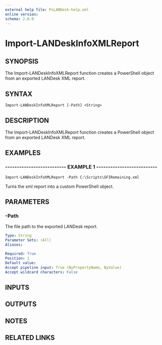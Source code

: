 ```yaml
---
external help file: PsLANDesk-help.xml
online version: 
schema: 2.0.0
---
```


# Import-LANDeskInfoXMLReport
## SYNOPSIS
The Import-LANDeskInfoXMLReport function creates a PowerShell object from an exported LANDesk XML report.

## SYNTAX

```
Import-LANDeskInfoXMLReport [-Path] <String>
```

## DESCRIPTION
The Import-LANDeskInfoXMLReport function creates a PowerShell object from an exported LANDesk XML report.

## EXAMPLES

### -------------------------- EXAMPLE 1 --------------------------
```
Import-LANDeskInfoXMLReport -Path C:\Scripts\GFIRemaining.xml
```

Turns the xml report into a custom PowerShell object.

## PARAMETERS

### -Path
The file path to the exported LANDesk report.

```yaml
Type: String
Parameter Sets: (All)
Aliases: 

Required: True
Position: 1
Default value: 
Accept pipeline input: True (ByPropertyName, ByValue)
Accept wildcard characters: False
```

## INPUTS

## OUTPUTS

## NOTES

## RELATED LINKS

